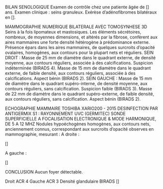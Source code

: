 BILAN SENOLOGIQUE
Examen de contrôle chez une patiente âgée de [] ans.
Examen clinique : seins granuleux.
Exérèse d’adénofibromes bilatéraux en [].

MAMMOGRAPHIE NUMERIQUE BILATERALE AVEC TOMOSYNHESE 3D
Seins à la fois lipomateux et mastosiques.
Les éléments sécrétoires, nombreux, de moyennes dimensions, et altérés par la fibrose, confèrent aux aires mammaires une forte densité hétérogène à prédominance externe.
Présence épars dans les aires mammaires, de quelques surcroits d’opacité ovalaires, homogènes, aux contours pour la plupart nets et réguliers.
SEIN DROIT :
Masse de 25 mm de diamètre dans le quadrant externe, de densité moyenne, aux contours réguliers, associée à des calcifications. Suspicion indéterminée (BIRADS 4).
Masse de 15 mm de diamètre dans le quadrant externe, de faible densité, aux contours réguliers, associée à des calcifications. Aspect bénin (BIRADS 2).
SEIN GAUCHE :
Masse de 15 mm de diamètre dans le quadrant supéro-interne, de densité moyenne, aux contours réguliers, sans calcification. Suspicion faible (BIRADS 3).
Masse de 22 mm de diamètre dans le quadrant supéro-externe, de faible densité, aux contours réguliers, sans calcification. Aspect bénin (BIRADS 2).

ECHOGRAPHIE MAMMAIRE
TOSHIBA XARIO200 - 2015 DESINFECTION PAR ANTIGERMIX S1 : RAYONNEMENT UVC (GERMITEC)
SONDE SUPERFICIELLE A FOCALISATION ELECTRONIQUE & MODE HARMONIQUE, DE 5 A 12 MHZ
Nodules hypoéchogènes homogènes, aux contours nets, anciennement connus, correspondant aux surcroits d’opacité observes en mammographie, mesurant :
A droite :

[]

A gauche :

[]

CONCLUSION
Aucun foyer détectable.

Droit ACR 4 Gauche ACR 3
Densité glandulaire BIRADS []

